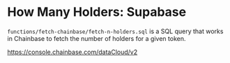 # How Many Holders: Supabase

`functions/fetch-chainbase/fetch-n-holders.sql` is a SQL query that works in Chainbase to fetch the number of holders for a given token.

https://console.chainbase.com/dataCloud/v2
